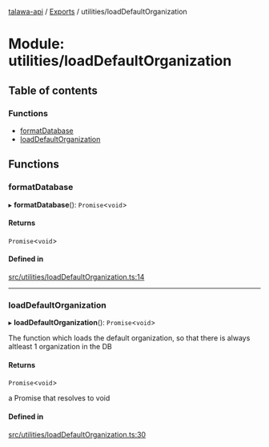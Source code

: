 [talawa-api](../README.md) / [Exports](../modules.md) / utilities/loadDefaultOrganization

# Module: utilities/loadDefaultOrganization

## Table of contents

### Functions

- [formatDatabase](utilities_loadDefaultOrganization.md#formatdatabase)
- [loadDefaultOrganization](utilities_loadDefaultOrganization.md#loaddefaultorganization)

## Functions

### formatDatabase

▸ **formatDatabase**(): `Promise`\<`void`\>

#### Returns

`Promise`\<`void`\>

#### Defined in

[src/utilities/loadDefaultOrganization.ts:14](https://github.com/PalisadoesFoundation/talawa-api/blob/de4debc/src/utilities/loadDefaultOrganization.ts#L14)

___

### loadDefaultOrganization

▸ **loadDefaultOrganization**(): `Promise`\<`void`\>

The function which loads the default organization, so that there is always altleast 1 organization in the DB

#### Returns

`Promise`\<`void`\>

a Promise that resolves to void

#### Defined in

[src/utilities/loadDefaultOrganization.ts:30](https://github.com/PalisadoesFoundation/talawa-api/blob/de4debc/src/utilities/loadDefaultOrganization.ts#L30)
